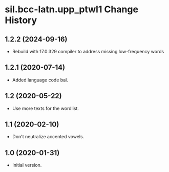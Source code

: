 sil.bcc-latn.upp_ptwl1 Change History
=====================================

1.2.2 (2024-09-16)
----------------
* Rebuild with 17.0.329 compiler to address missing low-frequency words

1.2.1 (2020-07-14)
----------------
* Added language code bal.

1.2 (2020-05-22)
----------------
* Use more texts for the wordlist.

1.1 (2020-02-10)
----------------
* Don't neutralize accented vowels.

1.0 (2020-01-31)
----------------
* Initial version.
